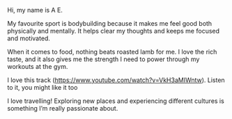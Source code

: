 Hi, my name is A E.

My favourite sport is bodybuilding because it makes me feel good both physically and mentally. It helps clear my thoughts and keeps me focused and motivated.

When it comes to food, nothing beats roasted lamb for me. I love the rich taste, and it also gives me the strength I need to power through my workouts at the gym.

I love this track (https://www.youtube.com/watch?v=VkH3aMIWntw). Listen to it, you might like it too

I love travelling! Exploring new places and experiencing different cultures is something I’m really passionate about.